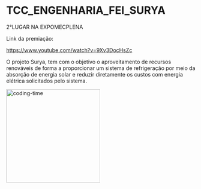 # TCC_ENGENHARIA_FEI_SURYA

2°LUGAR NA EXPOMECPLENA

Link da premiação:

https://www.youtube.com/watch?v=9Xv3DocHsZc

 O projeto Surya, tem com o objetivo o aproveitamento de recursos renováveis de forma a proporcionar um sistema de refrigeração por meio da absorção de energia solar e reduzir diretamente os custos com energia elétrica solicitados pelo sistema. 
<div>
<img align="center" height="250" alt="coding-time" src="">
    
